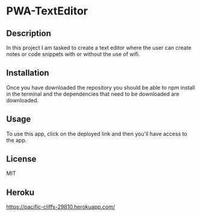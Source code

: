 # PWA-TextEditor

## Description 
In this project I am tasked to create a text editor where the user can create notes or code snippets with or without the use of wifi.

## Installation
Once you have downloaded the repository you should be able to npm install in the terminal and the dependencies that need to be downloaded are downloaded.

## Usage
To use this app, click on the deployed link and then you'll have access to the app.

## License
MIT

## Heroku
https://pacific-cliffs-29810.herokuapp.com/
